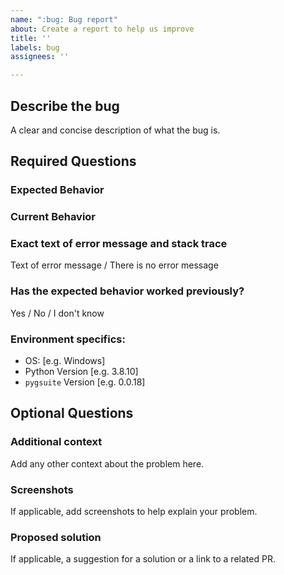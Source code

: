 ```yaml
---
name: ":bug: Bug report"
about: Create a report to help us improve
title: ''
labels: bug
assignees: ''

---
```


## Describe the bug
A clear and concise description of what the bug is.

## Required Questions

### Expected Behavior
<!-- Tell us what should happen. -->

### Current Behavior
<!-- Tell us what happens instead of the expected behavior. -->

### Exact text of error message and stack trace
<!-- Select one -->
Text of error message / There is no error message

### Has the expected behavior worked previously?
<!-- Select one -->
Yes / No / I don't know

### Environment specifics:
 - OS: [e.g. Windows]
 - Python Version [e.g. 3.8.10]
 - `pygsuite` Version [e.g. 0.0.18]

## Optional Questions

### Additional context
Add any other context about the problem here.

### Screenshots
If applicable, add screenshots to help explain your problem.

### Proposed solution
If applicable, a suggestion for a solution or a link to a related PR.
